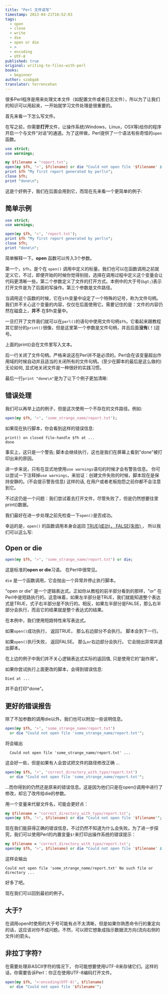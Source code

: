 ```yaml
---
title: "Perl 文件读写"
timestamp: 2013-04-21T16:52:03
tags:
  - open
  - close
  - write
  - die
  - open or die
  - >
  - encoding
  - UTF-8
published: true
original: writing-to-files-with-perl
books:
  - beginner
author: szabgab
translator: terrencehan
---
```



很多Perl程序是用来处理文本文件（如配置文件或者日志文件），所以为了让我们的知识可以用起来，一开始就学习文件处理是很重要的。

首先来看一下怎么写文件。


在写之前，你需要<b>打开</b>文件，让操作系统(Windows，Linux，OSX等)给你的程序开启一个与文件“对话”的通道。为了这样做，Perl提供了一个语法有些奇怪的`open`函数。

```perl
use strict;
use warnings;

my $filename = 'report.txt';
open(my $fh, '>', $filename) or die "Could not open file '$filename' $!";
print $fh "My first report generated by perl\n";
close $fh;
print "done\n";
```

这是个好例子，我们在后面会用到它，而现在先来看一个更简单的例子:

## 简单示例

```perl
use strict;
use warnings;

open(my $fh, '>', 'report.txt');
print $fh "My first report generated by perl\n";
close $fh;
print "done\n";
```

简单解释一下。<b>open</b> 函数可以传入3个参数。

第一个，`$fh`，是个在 `open()` 调用中定义的标量。我们也可以在函数调用之前就定义它，不过，即便开始的时候你觉得别扭，选择在调用过程中定义这个变量会让代码更清晰一些。第二个参数定义了文件的打开方式。本例中的大于号(`&gt;`)表示打开文件是为了后面的写操作。第三个参数是文件路径。 

当调用这个函数的时候，它在`$fh`变量中设定了一个特殊的记号，称为文件句柄。我们并不关心这个变量的内容，仅仅在后面使用它。需要记住的是：文件的内容仍然在磁盘上，<b>并不</b> 在$fh变量中。

一旦打开了文件我们就可以在`perl()`的语句中使用文件句柄`$fh`。它看起来跟教程其它部分的`print()`很像，但是这里第一个参数是文件句柄，并且后面<b>没有</b>(！)逗号。

上面的print()会在文件里写入文本。

后一行关闭了文件句柄。严格来说这在Perl并不是必须的。Perl会在该变量超出作用域的时候自动并且适当的关闭所有的文件句柄。(至少在脚本的最后是这么做的)
无论如何, 显式地关闭文件是一种很好的实践习惯。

最后一行`print "done\n"`是为了让下个例子更加清晰:

## 错误处理

我们可以再举上边的例子，但是这次使用一个不存在的文件路径。例如:

```perl
open(my $fh, '>', 'some_strange_name/report.txt');
```

如果现在执行脚本，你会看到这样的错误信息:

```
print() on closed file-handle $fh at ...
done
```

事实上，这只是一个警告; 脚本会继续执行，这也是我们在屏幕上看到"done"被打印出来的原因。

进一步来说，只有在显式地使用`use warnings`语句的时候才会有警告信息。 你可以尝试一下注释掉`use warnings`，来验证：创建文件失败的时候，脚本现在是保持安静的。(不会提示警告信息) 这样的话, 在用户或者老板抱怨之前你都不会注意到它。

不过这仍是一个问题：我们尝试着去打开文件，尽管失败了，但是仍然想要往里print()数据。

我们最好在进一步处理之前先检查一下`open()`是否成功。

幸运的是，`open()` 的函数调用本身会返回 [TRUE(成功)， FALSE(失败) ](https://perlmaven.com/boolean-values-in-perl)， 所以我们可以这么写:

## Open or die

```perl
open(my $fh, '>', 'some_strange_name/report.txt') or die;
```

这是标准的<b>open or die</b>习语。 在Perl中很常见。

`die` 是一个函数调用，它会抛出一个异常并停止执行脚本。

"open or die" 是一个逻辑表达式。正如你从教程的前半部分看到的那样，"or" 在Perl中是短路执行的。这意味着，如果左半部分是TRUE，我们就能知道整个表达式是TRUE，式子右半部分是不执行的。相反，如果左半部分是FALSE，那么右半部分会执行，而且它的结果就是整个表达式的结果。

在本例中，我们使用短路特性来写表达式。

如果`open()`成功执行， 返回TRUE， 那么右边部分不会执行。 脚本会到下一行。

如果`open()`执行失败， 返回FALSE。 那么`or`右边部分会执行。 它会抛出异常并退出脚本。

在上边的例子中我们并不关心逻辑表达式实际的返回值, 只是使用它的"副作用"。

如果你尝试执行上面更改的脚本，会得到错误信息:

```
Died at ...
```

并不会打印"done"。

## 更好的错误报告

除了不加参数的调用die以外，我们也可以附加一些说明信息。

```perl
open(my $fh, '>', 'some_strange_name/report.txt')
  or die "Could not open file 'some_strange_name/report.txt'";
```

将会输出

```
  Could not open file 'some_strange_name/report.txt' ...
```

这会好一些，但是如果有人会尝试把文件的路径修改正确 ...
```perl
open(my $fh, '>', 'correct_directory_with_typo/report.txt')
  or die "Could not open file 'some_strange_name/report.txt'";
```

...而你得到的仍然还是原来的错误信息。这是因为他们只是在open()调用中进行了修改，却忘了改传给die的参数。

用一个变量来代替文件名，可能会更好点：

```perl
my $filename = 'correct_directory_with_typo/report.txt';
open(my $fh, '>', $filename) or die "Could not open file '$filename'";
```

现在我们能获得正确的错误信息，不过仍然不知道为什么会失败。为了进一步探究，我们可以使用Perl的内置变量`$!`来打印出操作系统的错误提示：

```perl
my $filename = 'correct_directory_with_typo/report.txt';
open(my $fh, '>', $filename) or die "Could not open file '$filename' $!";
```

这样会输出

```
Could not open file 'some_strange_name/report.txt' No such file or directory ...
```

好多了吧。

现在我们可以回到最初的例子。

## 大于?

在调用open时使用的大于号可能有点不太清晰，但是如果你熟悉命令行的重定向的话，这应该对你不成问题。不然，可以把它想象成指示数据流方向(流向右侧的文件)的箭头。

## 非拉丁字符?

在需要处理非ASCII字符的情况下， 你可能想要使用UTF-8来存储它们。这样的话，你需要告诉Perl：你正在使用UTF-8编码打开文件。

```perl
open(my $fh, '>:encoding(UTF-8)', $filename)
  or die "Could not open file '$filename'";
```


